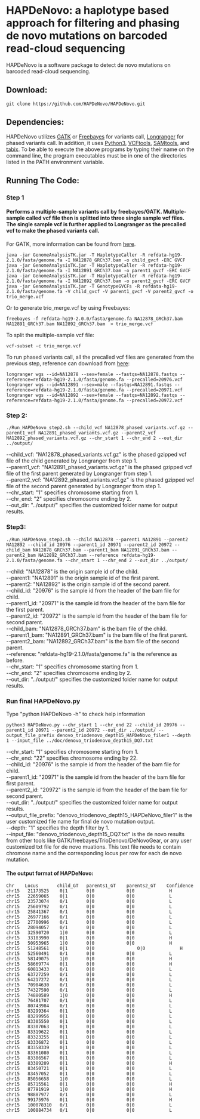 # HAPDeNovo: a haplotype based approach for filtering and phasing de novo mutations on barcoded read-cloud sequencing

HAPDeNovo is a software package to detect de novo mutations on barcoded read-cloud sequencing. 

## Download:
```
git clone https://github.com/HAPDeNovo/HAPDeNovo.git
```

## Dependencies:
HAPDeNovo utilizes <a href="https://software.broadinstitute.org/gatk/download/">GATK</a> or <a href="https://github.com/ekg/freebayes">Freebayes</a> for variants call, <a href="https://support.10xgenomics.com/genome-exome/software/downloads/latest">Longranger</a> for phased variants call. In addition, it uses <a href="https://www.python.org/downloads/">Python3</a>, <a href="http://vcftools.sourceforge.net/">VCFtools</a>, <a href="http://samtools.sourceforge.net/">SAMtools</a>, and <a href="https://sourceforge.net/projects/samtools/files/tabix/">tabix</a>. To be able to execute the above programs by typing their name on the command line, the program executables must be in one of the directories listed in the PATH environment variable.

## Running The Code:
### Step 1 
#### Performs a multiple-sample variants call by freebayes/GATK. Multiple-sample called vcf file then is splitted into three single sample vcf files. The single sample vcf is further applied to Longranger as the precalled vcf to make the phased variants call.  <br />
For GATK, more information can be found from <a href="https://software.broadinstitute.org/gatk/documentation/tooldocs/current/org_broadinstitute_gatk_tools_walkers_haplotypecaller_HaplotypeCaller.php">here</a>. 
<br />
```
java -jar GenomeAnalysisTK.jar -T HaplotypeCaller -R refdata-hg19-2.1.0/fasta/genome.fa -I NA12878_GRCh37.bam -o child_gvcf -ERC GVCF  
java -jar GenomeAnalysisTK.jar -T HaplotypeCaller -R refdata-hg19-2.1.0/fasta/genome.fa -I NA12891_GRCh37.bam -o parent1_gvcf -ERC GVCF  
java -jar GenomeAnalysisTK.jar -T HaplotypeCaller -R refdata-hg19-2.1.0/fasta/genome.fa -I NA12892_GRCh37.bam -o parent2_gvcf -ERC GVCF 
java -jar GenomeAnalysisTK.jar -T GenotypeGVCFs -R refdata-hg19-2.1.0/fasta/genome.fa -V child_gvcf -V parent1_gvcf -V parent2_gvcf -o trio_merge.vcf  
```

Or to generate trio_merge.vcf by using Freebayes:
```
freebayes -f refdata-hg19-2.0.0/fasta/genome.fa NA12878_GRCh37.bam NA12891_GRCh37.bam NA12892_GRCh37.bam  > trio_merge.vcf  
```

To split the multiple-sample vcf file: <br />
```
vcf-subset -c trio_merge.vcf
```

To run phased variants call, all the precalled vcf files are generated from the previous step, reference can download from <a href="https://support.10xgenomics.com/genome-exome/software/downloads/latest">here</a>: <br />
```
longranger wgs --id=NA12878 --sex=female --fastqs=NA12878.fastqs --reference=refdata-hg19-2.1.0/fasta/genome.fa --precalled=20976.vcf  
longranger wgs --id=NA12891 --sex=male --fastqs=NA12891.fastqs --reference=refdata-hg19-2.1.0/fasta/genome.fa --precalled=20971.vcf  
longranger wgs --id=NA12892 --sex=female --fastqs=NA12892.fastqs --reference=refdata-hg19-2.1.0/fasta/genome.fa --precalled=20972.vcf  
```

### Step 2:
```
./Run_HAPDeNovo_step2.sh --child_vcf NA12878_phased_variants.vcf.gz --parent1_vcf NA12891_phased_variants.vcf.gz --parent2_vcf NA12892_phased_variants.vcf.gz --chr_start 1 --chr_end 2 --out_dir ../output/
```

--child_vcf: "NA12878_phased_variants.vcf.gz" is the phased gzipped vcf file of the child generated by Longranger from step 1. <br />
--parent1_vcf: "NA12891_phased_variants.vcf.gz" is the phased gzipped vcf file of the first parent generated by Longranger from step 1. <br />
--parent2_vcf: "NA12892_phased_variants.vcf.gz" is the phased gzipped vcf file of the second parent generated by Longranger from step 1. <br />
--chr_start: "1" specifies chromosome starting from 1.  <br />
--chr_end: "2" specifies chromosome ending by 2.   <br />
--out_dir: "../output/" specifies the customized folder name for output results. <br />



### Step3:
```
./Run_HAPDeNovo_step3.sh --child NA12878 --parent1 NA12891 --parent2 NA12892 --child_id 20976 --parent1_id 20971 --parent2_id 20972 --child_bam NA12878_GRCh37.bam --parent1_bam NA12891_GRCh37.bam --parent2_bam NA12892_GRCh37.bam --reference refdata-hg19-2.1.0/fasta/genome.fa --chr_start 1 --chr_end 2 --out_dir ../output/
```

--child: "NA12878" is the origin sample id of the child.  <br />
--parent1: "NA12891" is the origin sample id of the first parent.  <br />
--parent2: "NA12892" is the origin sample id of the second parent.  <br />
--child_id: "20976" is the sample id from the header of the bam file for child.<br />
--parent1_id: "20971" is the sample id from the header of the bam file for the first parent. <br />
--parent2_id: "20972" is the sample id from the header of the bam file for second parent. <br />
--child_bam: "NA12878_GRCh37.bam" is the bam file of the child. <br />
--parent1_bam: "NA12891_GRCh37.bam" is the bam file of the first parent. <br />
--parent2_bam: "NA12892_GRCh37.bam" is the bam file of the second parent. <br />
--reference: "refdata-hg19-2.1.0/fasta/genome.fa" is the reference as before. <br />
--chr_start: "1" specifies chromosome starting from 1.  <br />
--chr_end: "2" specifies chromosome ending by 2.   <br />
--out_dir: "../output/" specifies the customized folder name for output results. <br />


### Run final HAPDeNovo.py
Type "python HAPDeNovo -h" to check help information
```
python3 HAPDeNovo.py --chr_start 1 --chr_end 22 --child_id 20976 --parent1_id 20971 --parent2_id 20972 --out_dir ../output/ --output_file_prefix denovo_triodenovo_depth15_HAPDeNovo_filer1 --depth 1 --input_file ../doc/denovo_triodenovo_depth15_DQ7.txt
```
--chr_start: "1" specifies chromosome starting from 1.  <br />
--chr_end: "22" specifies chromosome ending by 22.   <br />
--child_id: "20976" is the sample id from the header of the bam file for child.  <br />
--parent1_id: "20971" is the sample id from the header of the bam file for first parent. <br />
--parent2_id: "20972" is the sample id from the header of the bam file for second parent.  <br />
--out_dir: "../output/" specifies the customized folder name for output results. <br />
--output_file_prefix: "denovo_triodenovo_depth15_HAPDeNovo_filer1" is the user customized file name for final de novo mutation output. <br />
--depth: "1" specifies the depth filter by 1. <br />
--input_file: "denovo_triodenovo_depth15_DQ7.txt" is the de novo results from other tools like GATK/freebayes/TrioDenovo/DeNovoGear, or any user customized txt file for de novo muations. This text file needs to contain chromose name and the corresponding locus per row for each de novo mutation. <br />



#### The output format of HAPDeNovo:
```
Chr	   Locus	   child_GT	  parents1_GT	 parents2_GT	Confidence
chr15	21173525	0|1	      0|0	         0|0	         H
chr15	22659065	0|1	      0|0	         0|0	         L
chr15	23573074	0/1	      0|0	         0|0	         L
chr15	25609792	0/1	      0|0	         0|0	         L
chr15	25841367	0/1	      0|0	         0|0	         L
chr15	26977166	0/1	      0|0	         0|0	         L
chr15	27700996	0/1	      0|0	         0|0	         L
chr15	28094057	0/1	      0|0	         0|0	         L
chr15	32590720	1|0	      0|0	         0|0	         L
chr15	33183990	0|1	      0|0	         0|0	         H
chr15	50953965	1|0	      0|0	         0|0	         H
chr15	51248561	0|1	      0|0                0|0	         H
chr15	52560491	0/1	      0|0	         0|0	         L
chr15	58149075	1|0	      0|0	         0|0	         H
chr15	58669774	0|1	      0|0	         0|0	         H
chr15	60813433	0/1	      0|0	         0|0	         L
chr15	63727259	0/1	      0|0	         0|0	         L
chr15	64217272	0/1	      0|0	         0|0	         L
chr15	70904630	0/1	      0|0	         0|0	         L
chr15	74327590	0/1	      0|0	         0|0	         L
chr15	74880589	1|0	      0|0	         0|0	         H
chr15	76481707	0/1	      0|0	         0|0	         L
chr15	80743984	0/1	      0|0	         0|0	         L
chr15	83299364	0|1	      0|0	         0|0	         L    
chr15	83299956	0|1	      0|0	         0|0	         L
chr15	83305550	0|1	      0|0	         0|0	         L
chr15	83307063	0|1	      0|0	         0|0	         L
chr15	83319622	0|1	      0|0	         0|0	         L
chr15	83323255	0|1	      0|0	         0|0	         L
chr15	83336872	0|1	      0|0	         0|0	         L
chr15	83358339	0|1	      0|0	         0|0	         L
chr15	83361080	0|1	      0|0	         0|0	         L
chr15	83386567	0|1	      0|0	         0|0	         L
chr15	83389209	0|1	      0|0	         0|0	         H
chr15	83450721	0|1	      0|0	         0|0             L
chr15	83457052	0|1	      0|0	         0|0	         L
chr15	85056658	1|0	      0|0	         0|0	         L
chr15	85715561	0|1	      0|0	         0|0	         H
chr15	87791919	1|0	      0|0	         0|0	         H
chr15	98887977	0/1	      0|0	         0|0	         L
chr15	99175976	0|1	      0|0	         0|0	         H
chr15	100078310	0/1	      0|0	         0|0	         L
chr15	100884734	0/1	      0|0	         0|0	         L
```

